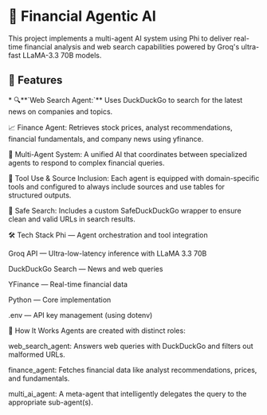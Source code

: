 <h1>🧠 Financial Agentic AI</h1>

This project implements a multi-agent AI system using Phi to deliver real-time financial analysis and web search capabilities powered by Groq's ultra-fast LLaMA-3.3 70B models.

<h2>💼 Features</h2>
* 🔍**`Web Search Agent:`** Uses DuckDuckGo to search for the latest news on companies and topics.

📈 Finance Agent: Retrieves stock prices, analyst recommendations, financial fundamentals, and company news using yfinance.

🤖 Multi-Agent System: A unified AI that coordinates between specialized agents to respond to complex financial queries.

🧩 Tool Use & Source Inclusion: Each agent is equipped with domain-specific tools and configured to always include sources and use tables for structured outputs.

🧹 Safe Search: Includes a custom SafeDuckDuckGo wrapper to ensure clean and valid URLs in search results.

🛠️ Tech Stack
Phi — Agent orchestration and tool integration

Groq API — Ultra-low-latency inference with LLaMA 3.3 70B

DuckDuckGo Search — News and web queries

YFinance — Real-time financial data

Python — Core implementation

.env — API key management (using dotenv)

🚀 How It Works
Agents are created with distinct roles:

web_search_agent: Answers web queries with DuckDuckGo and filters out malformed URLs.

finance_agent: Fetches financial data like analyst recommendations, prices, and fundamentals.

multi_ai_agent: A meta-agent that intelligently delegates the query to the appropriate sub-agent(s).
